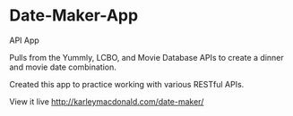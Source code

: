 # Date-Maker-App
API App

Pulls from the Yummly, LCBO, and Movie Database APIs to create a dinner and movie date combination.

Created this app to practice working with various RESTful APIs.

View it live http://karleymacdonald.com/date-maker/
